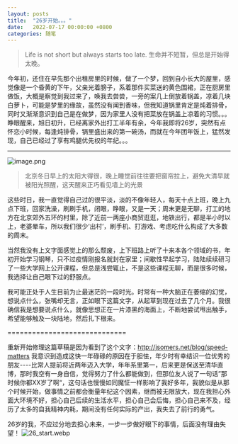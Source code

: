 ```yaml
---
layout: posts
title:  "26岁开始。。。"
date:   2022-07-17 00:00:00 +0800
categories: 随笔
---
```

> Life is not short but always starts too late.
> 生命并不短暂，但总是开始得太晚。


今年初，还住在早先那个出租房里的时候，做了一个梦，回到自小长大的屋里，感觉像是一个昏黄的下午，父亲光着膀子，系着那件买菜送的黄色围裙，正在厨房里做饭，大概是察觉到我过来了，唤我去尝尝，一旁的案几上倒放着锅盖，凉着几块白萝卜，可能是梦里的缘故，虽然没有闻到香味，但我知道锅里肯定是炖着排骨，同时又渐渐意识到自己是在做梦，因为家里人没有把菜放在锅盖上凉着的习惯。。。
睁眼醒来，旭日初升，已经离家外出打工半年有余，今年我即将26岁，突然有点怀恋小时候，每逢炖排骨，锅里盛出来的第一碗汤，而就在今年团年饭上，猛然发现，自己已经过了享有鸡腿优先权的年纪。。。

---

![image.png](https://s2.loli.net/2022/07/19/84gxfowvQXIKa5O.png)
> 北京冬日早上的太阳大得很，晚上睡觉前往往要把窗帘拉上，避免大清早就被阳光照醒，这天醒来正巧看见墙上的光景

这些时日，我一直觉得自己过的很平淡，淡的不像年轻人，每天十点上班，晚上九点下班，回家洗澡，刷刷手机，闭眼，睁眼，又是一天；周末更是无聊，打工的地方在北京郊外五环的村里，除了近前一两座小商贸逛逛，地铁出行，都是半小时以上，老婆晕车，所以我们很少‘出村’，刷手机、打游戏、考虑吃什么构成了大多数的周末。

当然我没有上文字面感觉上的那么颓废，上下班路上听了十来本各个领域的书，年初开始学习钢琴，只不过疫情刚报名就封在家里；间歇性早起学习，陆陆续续研习了一些大学网上公开课程，但总是浅尝辄止，不是这些课程无聊，而是很多时候，我选择让自己眼下过的舒服点。

我可能正处于人生目前为止最迷茫的一段时光。时常有一种大脑正在萎缩的幻觉，想说点什么，张嘴却无言，正如眼下这篇文字，从起草到现在过去了几个月。我很确信我是想要说点什么，就像思想正在一片漆黑的海面上，不断地尝试甩出触手，希望能够触及一块陆地，然后扎下根来。

=============================

重新开始修理这篇草稿是因为看到了这个文字：http://jsomers.net/blog/speed-matters
我意识到造成这快一年碌碌的原因在于胆怯，年少时有幸结识一位优秀的朋友----比常人提前将近两年迈入大学，年年系里第一，后来更是保送至清华直博，那时我空有一身自信，觉得努力了什么都能做到，但那位友人说了一句话”那时候你都XX岁了啊“，这句话也慢慢如同魔怔一样影响了我好多年，我貌似是从那个时候开始，做事情之前都会衡量年纪这个因素，继而被无限放大，现在我担心外面大环境不好，担心自己后续的生活水平，担心自己会后悔，担心自己来不及，经历了太多的自我精神内耗，期间没有任何实际的产出，我失去了前行的勇气。

26岁的我，不应过分地去担心未来，一步一步做好眼下的事情，后面没有理由失望！
![26_start.webp](https://s2.loli.net/2022/11/10/MUYEHA4d2pPVxtl.webp)






